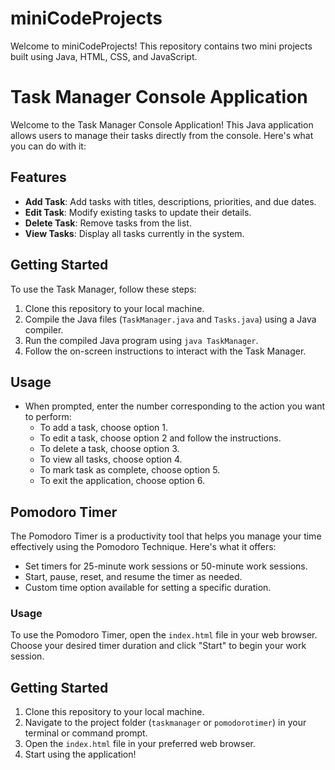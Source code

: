 # miniCodeProjects

Welcome to miniCodeProjects! This repository contains two mini projects built using Java, HTML, CSS, and JavaScript.

# Task Manager Console Application

Welcome to the Task Manager Console Application! This Java application allows users to manage their tasks directly from the console. Here's what you can do with it:

## Features
- **Add Task**: Add tasks with titles, descriptions, priorities, and due dates.
- **Edit Task**: Modify existing tasks to update their details.
- **Delete Task**: Remove tasks from the list.
- **View Tasks**: Display all tasks currently in the system.

## Getting Started
To use the Task Manager, follow these steps:
1. Clone this repository to your local machine.
2. Compile the Java files (`TaskManager.java` and `Tasks.java`) using a Java compiler.
3. Run the compiled Java program using `java TaskManager`.
4. Follow the on-screen instructions to interact with the Task Manager.

## Usage
- When prompted, enter the number corresponding to the action you want to perform:
  - To add a task, choose option 1.
  - To edit a task, choose option 2 and follow the instructions.
  - To delete a task, choose option 3.
  - To view all tasks, choose option 4.
  - To mark task as complete, choose option 5.
  - To exit the application, choose option 6.

## Pomodoro Timer

The Pomodoro Timer is a productivity tool that helps you manage your time effectively using the Pomodoro Technique. Here's what it offers:
- Set timers for 25-minute work sessions or 50-minute work sessions.
- Start, pause, reset, and resume the timer as needed.
- Custom time option available for setting a specific duration.

### Usage
To use the Pomodoro Timer, open the `index.html` file in your web browser. Choose your desired timer duration and click "Start" to begin your work session.

## Getting Started
1. Clone this repository to your local machine.
2. Navigate to the project folder (`taskmanager` or `pomodorotimer`) in your terminal or command prompt.
3. Open the `index.html` file in your preferred web browser.
4. Start using the application!


